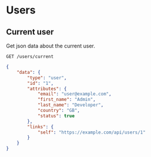 # Users

## Current user

Get json data about the current user.

```
GET /users/current
```

```json
{
    "data": {
        "type": "user",
        "id": "1",
        "attributes": {
            "email": "user@example.com",
            "first_name": "Admin",
            "last_name": "Developer",
            "country": "GB",
            "status": true
        },
        "links": {
            "self": "https://example.com/api/users/1"
        }
    }
}
```
